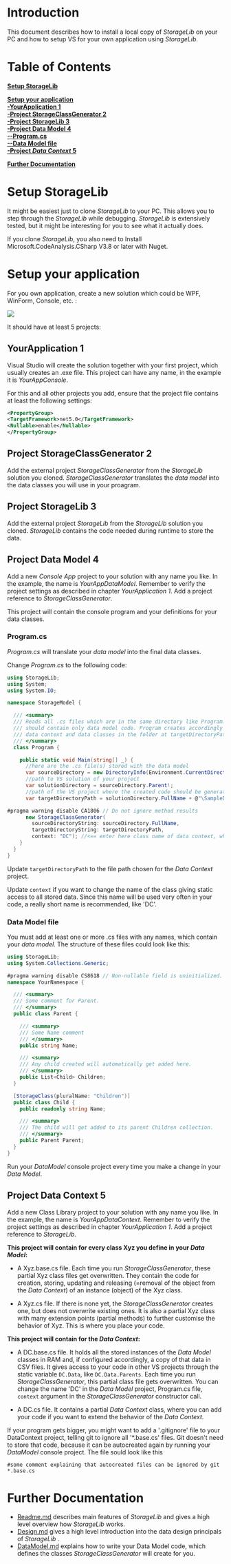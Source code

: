 # Introduction  
This document describes how to install a local copy of *StorageLib* on your PC and how to setup 
VS for your own application using *StorageLib*.


# Table of Contents  
[**Setup StorageLib**](#setup-storagelib)  
  
[**Setup your application**](#setup-your-application)  
[**-YourApplication 1**](#yourapplication-1)  
[**-Project StorageClassGenerator 2**](#project-storageclassgenerator-2)  
[**-Project StorageLib 3**](#project-storagelib-3)  
[**-Project Data Model 4**](#project-data-model-4)  
[**--Program.cs**](#program.cs)  
[**--Data Model file**](#data-model-file)  
[**-Project *Data Context* 5**](#project-data-context-5)  
  
[**Further Documentation**](#further-documentation)  


# Setup StorageLib
It might be easiest just to clone *StorageLib* to your PC. This allows you to step through the 
*StorageLib* while debugging. *StorageLib* is extensively tested, but it might be interesting
for you to see what it actually does.

If you clone *StorageLib*, you also need to Install Microsoft.CodeAnalysis.CSharp V3.8 or later 
with Nuget.


# Setup your application
For you own application, create a new solution which could be WPF, WinForm, Console, etc. :

![](YourAppSolution.png)

It should have at least 5 projects:

## YourApplication 1
Visual Studio will create the solution together with your first project, which usually creates 
an .exe file. This project can have any name, in the example it is *YourAppConsole*.

For this and all other projects you add, ensure that the project file contains at least the following settings:

```xml
<PropertyGroup>
<TargetFramework>net5.0</TargetFramework>
<Nullable>enable</Nullable>
</PropertyGroup>
```

## Project StorageClassGenerator 2
Add the external project *StorageClassGenerator* from the *StorageLib* solution you cloned. 
*StorageClassGenerator* translates the *data model* into the data classes you will use in
your proagram.

## Project StorageLib 3
Add the external project *StorageLib* from the *StorageLib* solution you cloned. *StorageLib* 
contains the code needed during runtime to store the data.

## Project Data Model 4
Add a new *Console App* project to your solution with any name you like. In the example, the name is 
*YourAppDataModel*. Remember to verify the project settings as described in chapter *YourApplication 1*. 
Add a project reference to *StorageClassGenerator*. 

This project will contain the console program and your definitions for your data classes. 

### Program.cs
*Program.cs* will translate your *data model* into the final data classes. 

Change *Program.cs* to the following code:

```csharp
using StorageLib;
using System;
using System.IO;

namespace StorageModel {

  /// <summary>
  /// Reads all .cs files which are in the same directory like Program. These files 
  /// should contain only data model code. Program creates accordingly .cs files for 
  /// data context and data classes in the folder at targetDirectoryPath.
  /// </summary>
  class Program {

    public static void Main(string[] _) {
      //here are the .cs file(s) stored with the data model
      var sourceDirectory = new DirectoryInfo(Environment.CurrentDirectory).Parent!.Parent!.Parent!; 
      //path to VS solution of your project
      var solutionDirectory = sourceDirectory.Parent!;
      //path of the VS project where the created code should be generated
      var targetDirectoryPath = solutionDirectory.FullName + @"\SampleDataContext"; //<== Enter here the name of your data contect project

#pragma warning disable CA1806 // Do not ignore method results
      new StorageClassGenerator(
        sourceDirectoryString: sourceDirectory.FullName,
        targetDirectoryString: targetDirectoryPath,
        context: "DC"); //<== enter here class name of data context, which gives static access to all data stored.
    }
  }
}
```

Update `targetDirectoryPath` to the file path chosen for the *Data Context* project.

Update `context` if you want to change the name of the class giving static access to all 
stored data. Since this name will be used very often in your code, a really short name is 
recommended, like 'DC'.

### Data Model file
You must add at least one or more .cs files with any names, which contain your *data model*. The 
structure of these files could look like this:

```csharp
using StorageLib;
using System.Collections.Generic;

#pragma warning disable CS8618 // Non-nullable field is uninitialized. 
namespace YourNamespace {

  /// <summary>
  /// Some comment for Parent.
  /// </summary>
  public class Parent {

    /// <summary>
    /// Some Name comment
    /// </summary>
    public string Name;

    /// <summary>
    /// Any child created will automatically get added here.
    /// </summary>
    public List<Child> Children;
  }

  [StorageClass(pluralName: "Children")]
  public class Child {
    public readonly string Name;

    /// <summary>
    /// The child will get added to its parent Children collection.
    /// </summary>
    public Parent Parent;
  }
}
```

Run your *DataModel* console project every time you make a change in your *Data Model*.


## Project Data Context 5
Add a new Class Library project to your solution with any name you like. In the example, the name is 
*YourAppDataContext*. Remember to verify the project settings as described in chapter *YourApplication 1*. 
Add a project reference to *StorageLib*. 

**This project will contain for every class Xyz you define in your *Data Model*:**

* A Xyz.base.cs file. Each time you run *StorageClassGenerator*, these partial Xyz class files
get overwritten. They contain the code for creation, storing, updating and releasing 
(=removal of the object from the *Data Context*) of an instance (object) of the Xyz class.

* A Xyz.cs file. If there is none yet, the *StorageClassGenerator* creates one, but does
not overwrite existing ones. It is also a partial Xyz class with many extension points 
(partial methods) to further customise the behavior of Xyz. This is where you place your
code.

**This project will contain for the *Data Context*:**

* A DC.base.cs file. It holds all the stored instances of the *Data Model* classes in RAM and, 
if configured accordingly, a copy of that data in CSV files. It gives access to your code in other
VS projects through the static variable `DC.Data`, like `DC.Data.Parents`. Each time you run 
*StorageClassGenerator*, this partial class file gets overwritten. You can change the name 'DC'
in the *Data Model* project, Program.cs file, `context` argument in the *StorageClassGenerator* 
constructor call. 

* A DC.cs file. It contains a partial *Data Context* class, where you can add your code if you 
want to extend the behavior of the *Data Context*.

If your program gets bigger, you might want to add a '.gitignore' file to your DataContext 
project, telling git to ignore all '*.base.cs' files. Git doesn't need to store that code, 
because it can be autocreated again by running your *DataModel* console project. The file
sould look like this

    #some comment explaining that autocreated files can be ignored by git
    *.base.cs



# Further Documentation
* [Readme.md](Readme.md) describes main features of *StorageLib* and gives a high level overview how *StorageLib* works.
* [Design.md](Design.md) gives a high level introduction into the data design principals of *StorageLib* .
* [DataModel.md](DataModel.md) explains how to write your Data Model code, which defines the classes *StorageClassGenerator* will create for you.
